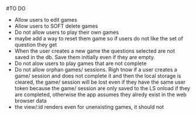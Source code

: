 #TO DO

- Allow users to edit games
- Allow users to SOFT delete games
- Do not allow users to play their own games
- maybe add a way to reset them game so if users do not like the set of question they get
- When the user creates a new game the questions selected are not saved in the db. Save them initially even if they are empty.
- Do not alow users to play games that are not complete
- Do not allow orphan games/ sessions. Righ tnow if a user creates a game/ session and does not complete it and then the local storage is cleared, the game/ session will be lost even if they have the same user token because the game/ session are only saved to the LS onload if they are completed, otherwise the app assumes they alredy exist in the web browser data
- the view/:id renders even for unenxisting games, it should not
